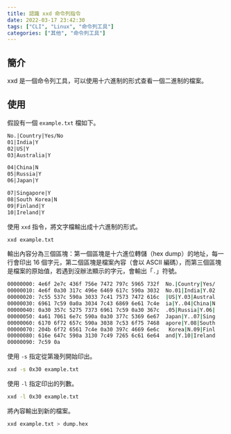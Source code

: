 ```yaml
---
title: 認識 xxd 命令列指令
date: 2022-03-17 23:42:30
tags: ["CLI", "Linux", "命令列工具"]
categories: ["其他", "命令列工具"]
---
```


## 簡介

xxd 是一個命令列工具，可以使用十六進制的形式查看一個二進制的檔案。

## 使用

假設有一個 `example.txt` 檔如下。

```txt
No.|Country|Yes/No
01|India|Y
02|US|Y
03|Australia|Y

04|China|N
05|Russia|Y
06|Japan|Y

07|Singapore|Y
08|South Korea|N
09|Finland|Y
10|Ireland|Y
```

使用 `xxd` 指令，將文字檔輸出成十六進制的形式。

```bash
xxd example.txt
```

輸出內容分為三個區塊：第一個區塊是十六進位轉儲（hex dump）的地址，每一行會印出 16 個字元，第二個區塊是檔案內容（會以 ASCII 編碼），而第三個區塊是檔案的原始值，若遇到沒辦法顯示的字元，會輸出「`.`」符號。

```bash
00000000: 4e6f 2e7c 436f 756e 7472 797c 5965 732f  No.|Country|Yes/
00000010: 4e6f 0a30 317c 496e 6469 617c 590a 3032  No.01|India|Y.02
00000020: 7c55 537c 590a 3033 7c41 7573 7472 616c  |US|Y.03|Austral
00000030: 6961 7c59 0a0a 3034 7c43 6869 6e61 7c4e  ia|Y..04|China|N
00000040: 0a30 357c 5275 7373 6961 7c59 0a30 367c  .05|Russia|Y.06|
00000050: 4a61 7061 6e7c 590a 0a30 377c 5369 6e67  Japan|Y..07|Sing
00000060: 6170 6f72 657c 590a 3038 7c53 6f75 7468  apore|Y.08|South
00000070: 204b 6f72 6561 7c4e 0a30 397c 4669 6e6c   Korea|N.09|Finl
00000080: 616e 647c 590a 3130 7c49 7265 6c61 6e64  and|Y.10|Ireland
00000090: 7c59 0a
```

使用 `-s` 指定從第幾列開始印出。

```bash
xxd -s 0x30 example.txt
```

使用 `-l` 指定印出的列數。

```bash
xxd -l 0x30 example.txt
```

將內容輸出到新的檔案。

```bash
xxd example.txt > dump.hex
```
